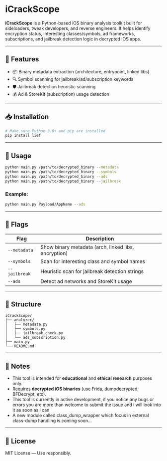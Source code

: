 # iCrackScope

**iCrackScope** is a Python-based iOS binary analysis toolkit built for sideloaders, tweak developers, and reverse engineers. It helps identify encryption status, interesting classes/symbols, ad frameworks, subscriptions, and jailbreak detection logic in decrypted iOS apps.

---

## 🔧 Features

* 📦 Binary metadata extraction (architecture, entrypoint, linked libs)
* 🔍 Symbol scanning for jailbreak/ad/subscription keywords
* 🛡️ Jailbreak detection heuristic scanning
* 💰 Ad & StoreKit (subscription) usage detection

---

## 📥 Installation

```bash
# Make sure Python 3.8+ and pip are installed
pip install lief
```

---

## 🚀 Usage

```bash
python main.py /path/to/decrypted_binary --metadata
python main.py /path/to/decrypted_binary --symbols
python main.py /path/to/decrypted_binary --ads
python main.py /path/to/decrypted_binary --jailbreak
```

### Example:

```bash
python main.py Payload/AppName --ads
```

---

## 🏁 Flags

| Flag          | Description                                          |
| ------------- | ---------------------------------------------------- |
| `--metadata`  | Show binary metadata (arch, linked libs, encryption) |
| `--symbols`   | Scan for interesting class and symbol names          |
| `--jailbreak` | Heuristic scan for jailbreak detection strings       |
| `--ads`       | Detect ad networks and StoreKit usage                |

---

## 📂 Structure

```
iCrackScope/
├── analyzer/
│   ├── metadata.py
│   ├── symbols.py
│   ├── jailbreak_check.py
│   └── ads_subscription.py
├── main.py
└── README.md
```

---

## 🧠 Notes

* This tool is intended for **educational** and **ethical research** purposes only.
* Requires **decrypted iOS binaries** (use Frida, dumpdecrypted, BFDecrypt, etc).
* This tool is currently in active development, if you notice any bugs or errors you are more than welcome to submit the issue and i will look into it as soon as i can
* A new module called class_dump_wrapper which focus in external class-dump handling is coming soon...
---

## 📜 License

MIT License — Use responsibly.
